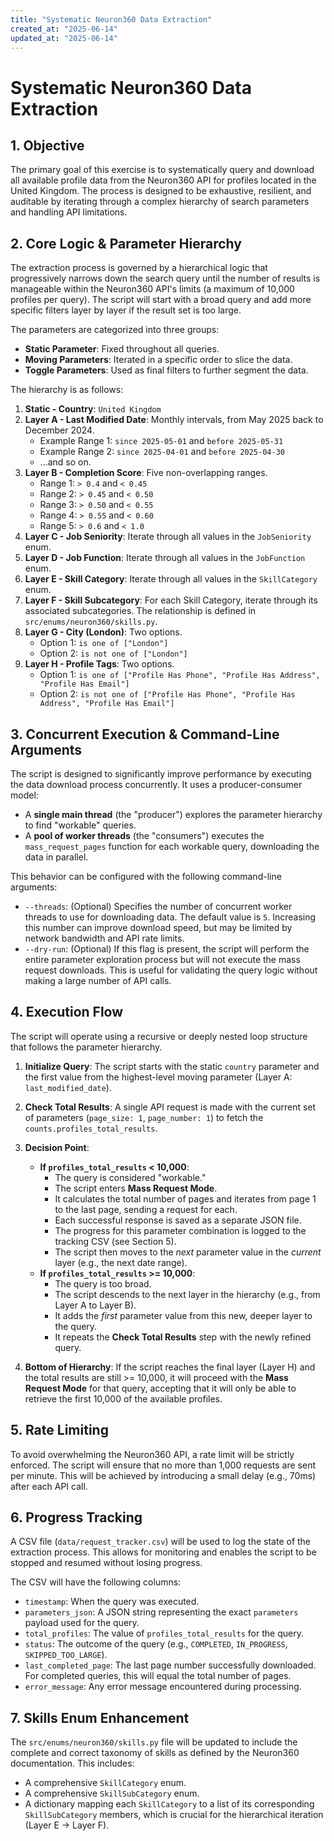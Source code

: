 ```yaml
---
title: "Systematic Neuron360 Data Extraction"
created_at: "2025-06-14"
updated_at: "2025-06-14"
---
```


# Systematic Neuron360 Data Extraction

## 1. Objective

The primary goal of this exercise is to systematically query and download all available profile data from the Neuron360 API for profiles located in the United Kingdom. The process is designed to be exhaustive, resilient, and auditable by iterating through a complex hierarchy of search parameters and handling API limitations.

## 2. Core Logic & Parameter Hierarchy

The extraction process is governed by a hierarchical logic that progressively narrows down the search query until the number of results is manageable within the Neuron360 API's limits (a maximum of 10,000 profiles per query). The script will start with a broad query and add more specific filters layer by layer if the result set is too large.

The parameters are categorized into three groups:

-   **Static Parameter**: Fixed throughout all queries.
-   **Moving Parameters**: Iterated in a specific order to slice the data.
-   **Toggle Parameters**: Used as final filters to further segment the data.

The hierarchy is as follows:

1.  **Static - Country**: `United Kingdom`
2.  **Layer A - Last Modified Date**: Monthly intervals, from May 2025 back to December 2024.
    -   Example Range 1: `since 2025-05-01` and `before 2025-05-31`
    -   Example Range 2: `since 2025-04-01` and `before 2025-04-30`
    -   ...and so on.
3.  **Layer B - Completion Score**: Five non-overlapping ranges.
    -   Range 1: `> 0.4` and `< 0.45`
    -   Range 2: `> 0.45` and `< 0.50`
    -   Range 3: `> 0.50` and `< 0.55`
    -   Range 4: `> 0.55` and `< 0.60`
    -   Range 5: `> 0.6` and `< 1.0`
4.  **Layer C - Job Seniority**: Iterate through all values in the `JobSeniority` enum.
5.  **Layer D - Job Function**: Iterate through all values in the `JobFunction` enum.
6.  **Layer E - Skill Category**: Iterate through all values in the `SkillCategory` enum.
7.  **Layer F - Skill Subcategory**: For each Skill Category, iterate through its associated subcategories. The relationship is defined in `src/enums/neuron360/skills.py`.
8.  **Layer G - City (London)**: Two options.
    -   Option 1: `is one of ["London"]`
    -   Option 2: `is not one of ["London"]`
9.  **Layer H - Profile Tags**: Two options.
    -   Option 1: `is one of ["Profile Has Phone", "Profile Has Address", "Profile Has Email"]`
    -   Option 2: `is not one of ["Profile Has Phone", "Profile Has Address", "Profile Has Email"]`

## 3. Concurrent Execution & Command-Line Arguments

The script is designed to significantly improve performance by executing the data download process concurrently. It uses a producer-consumer model:
-   A **single main thread** (the "producer") explores the parameter hierarchy to find "workable" queries.
-   A **pool of worker threads** (the "consumers") executes the `mass_request_pages` function for each workable query, downloading the data in parallel.

This behavior can be configured with the following command-line arguments:

-   `--threads`: (Optional) Specifies the number of concurrent worker threads to use for downloading data. The default value is `5`. Increasing this number can improve download speed, but may be limited by network bandwidth and API rate limits.
-   `--dry-run`: (Optional) If this flag is present, the script will perform the entire parameter exploration process but will not execute the mass request downloads. This is useful for validating the query logic without making a large number of API calls.

## 4. Execution Flow

The script will operate using a recursive or deeply nested loop structure that follows the parameter hierarchy.

1.  **Initialize Query**: The script starts with the static `country` parameter and the first value from the highest-level moving parameter (Layer A: `last_modified_date`).

2.  **Check Total Results**: A single API request is made with the current set of parameters (`page_size: 1`, `page_number: 1`) to fetch the `counts.profiles_total_results`.

3.  **Decision Point**:
    -   **If `profiles_total_results` < 10,000**:
        -   The query is considered "workable."
        -   The script enters **Mass Request Mode**.
        -   It calculates the total number of pages and iterates from page 1 to the last page, sending a request for each.
        -   Each successful response is saved as a separate JSON file.
        -   The progress for this parameter combination is logged to the tracking CSV (see Section 5).
        -   The script then moves to the *next* parameter value in the *current* layer (e.g., the next date range).
    -   **If `profiles_total_results` >= 10,000**:
        -   The query is too broad.
        -   The script descends to the next layer in the hierarchy (e.g., from Layer A to Layer B).
        -   It adds the *first* parameter value from this new, deeper layer to the query.
        -   It repeats the **Check Total Results** step with the newly refined query.

4.  **Bottom of Hierarchy**: If the script reaches the final layer (Layer H) and the total results are still >= 10,000, it will proceed with the **Mass Request Mode** for that query, accepting that it will only be able to retrieve the first 10,000 of the available profiles.

## 5. Rate Limiting

To avoid overwhelming the Neuron360 API, a rate limit will be strictly enforced. The script will ensure that no more than 1,000 requests are sent per minute. This will be achieved by introducing a small delay (e.g., 70ms) after each API call.

## 6. Progress Tracking

A CSV file (`data/request_tracker.csv`) will be used to log the state of the extraction process. This allows for monitoring and enables the script to be stopped and resumed without losing progress.

The CSV will have the following columns:

-   `timestamp`: When the query was executed.
-   `parameters_json`: A JSON string representing the exact `parameters` payload used for the query.
-   `total_profiles`: The value of `profiles_total_results` for the query.
-   `status`: The outcome of the query (e.g., `COMPLETED`, `IN_PROGRESS`, `SKIPPED_TOO_LARGE`).
-   `last_completed_page`: The last page number successfully downloaded. For completed queries, this will equal the total number of pages.
-   `error_message`: Any error message encountered during processing.

## 7. Skills Enum Enhancement

The `src/enums/neuron360/skills.py` file will be updated to include the complete and correct taxonomy of skills as defined by the Neuron360 documentation. This includes:
-   A comprehensive `SkillCategory` enum.
-   A comprehensive `SkillSubCategory` enum.
-   A dictionary mapping each `SkillCategory` to a list of its corresponding `SkillSubCategory` members, which is crucial for the hierarchical iteration (Layer E -> Layer F).
